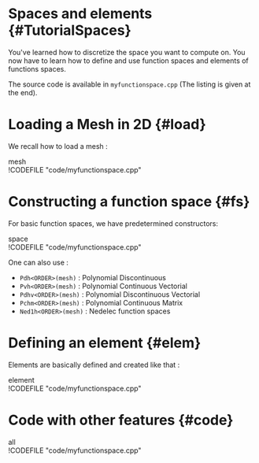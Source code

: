 Spaces and elements {#TutorialSpaces}
============================



You've learned how to discretize the space you want to compute on.
You now have to learn how to define and use function spaces and elements of functions spaces.

The source code is available in `myfunctionspace.cpp`
(The listing is given at the end).

# Loading a Mesh in 2D {#load}

We recall how to load a mesh :   

mesh   
!CODEFILE "code/myfunctionspace.cpp" 


# Constructing a function space {#fs}

For basic function spaces, we have predetermined constructors:   

space   
!CODEFILE "code/myfunctionspace.cpp" 

One can also use :
- `Pdh<ORDER>(mesh)` : Polynomial Discontinuous
- `Pvh<ORDER>(mesh)` : Polynomial Continuous Vectorial
- `Pdhv<ORDER>(mesh)` : Polynomial Discontinuous Vectorial
- `Pchm<ORDER>(mesh)` : Polynomial Continuous Matrix
- `Ned1h<ORDER>(mesh)` : Nedelec function spaces

# Defining an element {#elem}

Elements are basically defined and created like that :    

element   
!CODEFILE "code/myfunctionspace.cpp" 

# Code with other features {#code}   
all   
!CODEFILE "code/myfunctionspace.cpp" 
